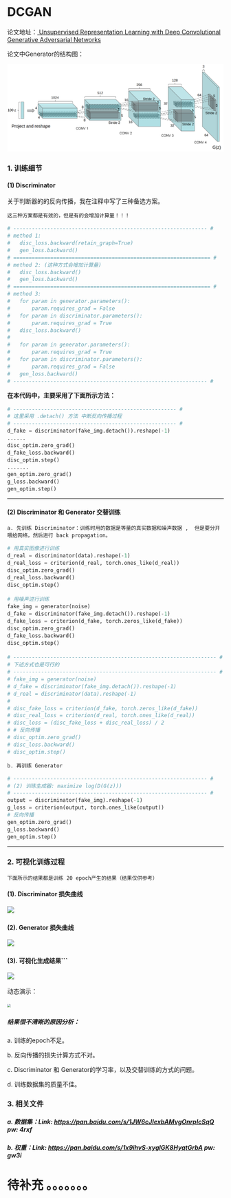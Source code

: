 # DCGAN

论文地址：[ Unsupervised Representation Learning with Deep Convolutional Generative Adversarial Networks](https://arxiv.org/abs/1511.06434)

论文中Generator的结构图：

<img src="./files/dcgan.png" style="zoom: 70%">



### 1. 训练细节
#### (1) Discriminator

关于判断器的的反向传播，我在注释中写了三种备选方案。

```这三种方案都是有效的，但是有的会增加计算量！！！```

```python
# --------------------------------------------------------------- #
# method 1:
#   disc_loss.backward(retain_graph=True)
#   gen_loss.backward()
# ================================================================ #
# method 2: (这种方式会增加计算量)
#   disc_loss.backward()
#   gen_loss.backward()
# ================================================================ #
# method 3:
#   for param in generator.parameters():
#       param.requires_grad = False
#   for param in discriminator.parameters():
#       param.requires_grad = True
#   disc_loss.backward()
#
#   for param in generator.parameters():
#       param.requires_grad = True
#   for param in discriminator.parameters():
#       param.requires_grad = False
#   gen_loss.backward()
# --------------------------------------------------------------- #
```

**在本代码中，主要采用了下面所示方法：**

```python
# ----------------------------------------------------- #
# 这里采用 .detach() 方法 中断反向传播过程
# ----------------------------------------------------- #
d_fake = discriminator(fake_img.detach()).reshape(-1)
......
disc_optim.zero_grad()
d_fake_loss.backward()
disc_optim.step()          
.......
gen_optim.zero_grad()
g_loss.backward()
gen_optim.step()
```

------

#### (2) Discriminator 和 Generator 交替训练

```a. 先训练 Discriminator：训练时用的数据是等量的真实数据和噪声数据 ,  但是要分开喂给网络，然后进行 back propagation。```

```python
# 用真实图像进行训练
d_real = discriminator(data).reshape(-1)
d_real_loss = criterion(d_real, torch.ones_like(d_real))
disc_optim.zero_grad()
d_real_loss.backward()
disc_optim.step()

# 用噪声进行训练
fake_img = generator(noise)
d_fake = discriminator(fake_img.detach()).reshape(-1)
d_fake_loss = criterion(d_fake, torch.zeros_like(d_fake))
disc_optim.zero_grad()
d_fake_loss.backward()
disc_optim.step()

# ------------------------------------------------------------------ #
# 下述方式也是可行的
# ------------------------------------------------------------------ #
# fake_img = generator(noise)
# d_fake = discriminator(fake_img.detach()).reshape(-1)
# d_real = discriminator(data).reshape(-1)
#
# disc_fake_loss = criterion(d_fake, torch.zeros_like(d_fake))
# disc_real_loss = criterion(d_real, torch.ones_like(d_real))
# disc_loss = (disc_fake_loss + disc_real_loss) / 2
# # 反向传播
# disc_optim.zero_grad()
# disc_loss.backward()
# disc_optim.step()
```

```b. 再训练 Generator```

```python
# --------------------------------------------------------------- #
# (2) 训练生成器: maximize log(D(G(z)))
# --------------------------------------------------------------- #
output = discriminator(fake_img).reshape(-1)
g_loss = criterion(output, torch.ones_like(output))
# 反向传播
gen_optim.zero_grad()
g_loss.backward()
gen_optim.step()
```

-------



### 2. 可视化训练过程

```下面所示的结果都是训练 20 epoch产生的结果（结果仅供参考）```

#### (1). Discriminator 损失曲线

<img src="./files/loss1.png" >

#### (2). Generator 损失曲线

<img src="./files/loss2.png" >





#### (3). 可视化生成结果```

<img src="./files/result.png" >



动态演示：

<img src="./files/gif.gif"  style="zoom: 50%">

##### 结果很不清晰的原因分析：

a. 训练的epoch不足。

b. 反向传播的损失计算方式不对。

c. Discriminator 和 Generator的学习率，以及交替训练的方式的问题。

d. 训练数据集的质量不佳。



### 3. 相关文件

##### a. 数据集：Link: https://pan.baidu.com/s/1JW6cJIexbAMvgOnrpIcSqQ   pw: 4rxf 

##### b. 权重：Link: https://pan.baidu.com/s/1x9ihvS-xyglGK8HyqtGrbA         pw: gw3i 







# 待补充 。。。。。。。

